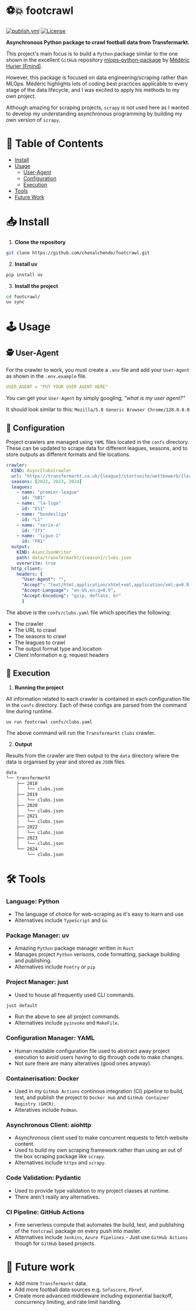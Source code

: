 # ⚽💥 footcrawl


[![publish.yml](https://github.com/chonalchendo/footcrawl/actions/workflows/publish.yml/badge.svg)](https://github.com/chonalchendo/footcrawl/actions/workflows/publish.yml)
[![License](https://img.shields.io/github/license/chonalchendo/footcrawl)](https://github.com/chonalchendo/footcrawl/mlops-python-package/blob/main/LICENCE.txt)

**Asynchronous Python package to crawl football data from Transfermarkt.**

This project's main focus is to build a `Python` package similar to the one shown in the excellent `GitHub` repository [mlops-python-package](https://github.com/fmind/mlops-python-package/tree/main) by [Médéric Hurier (Fmind)](https://github.com/fmind).

However, this package is focused on data engineering/scraping rather than MLOps. Médéric highlights lots of coding best practices applicable to every stage of the data lifecycle, and I was excited to apply his methods to my own project. 

Although amazing for scraping projects, `scrapy` is not used here as I wanted to develop my understanding asynchronous programming by building my own version of `scrapy`. 


# 📁 Table of Contents

- [Install](#install)
- [Usage](#usage)
  - [User-Agent](#user-agent)
  - [Configuration](#configuration)
  - [Execution](#execution)
- [Tools](#tools)
- [Future Work](#future-work)

# 📥 Install

1. **Clone the repository**

```bash
git clone https://github.com/chonalchendo/footcrawl.git
```

2. **Install uv**

```bash
pip install uv
```

3. **Install the project**

```bash
cd footcrawl/
uv sync
```

# 🕹️ Usage

## 🕵 User-Agent

For the crawler to work, you must create a `.env` file and add your `User-Agent` as shown in the `.env.example` file.

```yaml
USER_AGENT = "PUT YOUR USER AGENT HERE"
```
You can get your `User-Agent` by simply googling, *"what is my user agent?"*

It should look similar to this: `Mozilla/5.0 Generic Browser Chrome/128.0.0.0`

## 🔧 Configuration

Project crawlers are managed using `YAML` files located in the `confs` directory. These can be updated to scrape data for different leagues, seasons, and to store outputs as different formats and file locations.

```yaml
crawler:
  KIND: AsyncClubsCrawler
  url: "https://transfermarkt.co.uk/{league}/startseite/wettbewerb/{league_id}/plus/?saison_id={season}"
  seasons: [2022, 2023, 2024]
  leagues: 
    - name: "premier-league"
      id: "GB1"
    - name: "la-liga"
      id: "ES1"
    - name: "bundesliga" 
      id: "L1"
    - name: "serie-a"
      id: "IT1"
    - name: "ligue-1"
      id: "FR1"
  output:
    KIND: AsyncJsonWriter
    path: data/transfermarkt/{season}/clubs.json
    overwrite: true
  http_client:
    headers: {
      "User-Agent": "",
      "Accept": "text/html,application/xhtml+xml,application/xml;q=0.9,image/avif,image/webp,image/apng,*/*;q=0.8,application/signed-exchange;v=b3;q=0.9",
      "Accept-Language": "en-US,en;q=0.9",
      "Accept-Encoding": "gzip, deflate, br" 
      }
```

The above is the `confs/clubs.yaml` file which specifies the following:
- The crawler
- The URL to crawl
- The seasons to crawl
- The leagues to crawl
- The output format type and location
- Client information e.g. request headers

## 🚀 Execution

1. **Running the project**

All information related to each crawler is contained in each configuration file in the `confs` directory. Each of these configs are parsed from the command line during runtime.

```bash
uv run footcrawl confs/clubs.yaml
```
The above command will run the `Transfermarkt` `clubs` crawler. 

2. **Output**

Results from the crawler are then output to the `data` directory where the data is organised by year and stored as `JSON` files.

```bash
data
└── transfermarkt
    ├── 2018
    │   └── clubs.json
    ├── 2019
    │   └── clubs.json
    ├── 2020
    │   └── clubs.json
    ├── 2021
    │   └── clubs.json
    ├── 2022
    │   └── clubs.json
    ├── 2023
    │   └── clubs.json
    └── 2024
        └── clubs.json
```


# 🛠️ Tools

### Language: Python
- The language of choice for web-scraping as it's easy to learn and use
- Alternatives include `TypeScript` and `Go`.

### Package Manager: uv
- Amazing `Python` package manager written in `Rust`
- Manages project `Python` verisons, code formatting, package building and publishing. 
- Alternatives include `Poetry` or `pip`

### Project Manager: just
- Used to house all frequently used CLI commands.

```bash
just default
```
- Run the above to see all project commands.
- Alternatives include `pyinvoke` and `MakeFile`.

### Configuration Manager: YAML
- Human readable configuration file used to abstract away project execution to avoid users having to dig through code to make changes.
- Not sure there are many alteratives (good ones anyway). 

### Containerisation: Docker
- Used in my `GitHub Actions` continous integration (CI) pipeline to build, test, and publish the project to `Docker Hub` and `GitHub Container Registry (GHCR)`.
- Alteratives include `Podman`.

### Asynchronous Client: aiohttp
- Asynchronous client used to make concurrent requests to fetch website content.
- Used to build my own scraping framework rather than using an out of the box scraping package like `scrapy`.
- Alternatives include `httpx` and `scrapy`.

### Code Validation: Pydantic
- Used to provide type validation to my project classes at runtime.
- There aren't really any alternatives.

### CI Pipeline: GitHub Actions
- Free serverless compute that automates the build, test, and publishing of the `footcrawl` package on every push into master. 
- Alternatives include `Jenkins`, `Azure Pipelines` - Just use `GitHub Actions` though for `GitHub` based projects. 

# 🔮 Future work
- Add more `Transfermarkt` data.
- Add more football data sources e.g. `Sofascore`, `Fbref`.
- Create more advanced middleware including exponential backoff, concurrency limiting, and rate limit handling.

